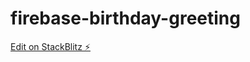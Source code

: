# firebase-birthday-greeting

[Edit on StackBlitz ⚡️](https://stackblitz.com/edit/firebase-birthday-greeting)